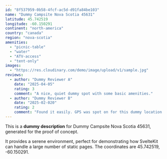 ```yaml
---
id: "8f537959-0b58-4fcf-ac5d-d91fa84be103"
name: "Dummy Campsite Nova Scotia 45631"
latitude: 45.742519
longitude: -60.150291
continent: "north-america"
country: "canada"
region: "nova-scotia"
amenities:
  - "picnic-table"
  - "water"
  - "ATV-access"
  - "tent-only"
images:
  - "https://res.cloudinary.com/demo/image/upload/v1/sample.jpg"
reviews:
  - author: "Dummy Reviewer A"
    date: "2025-04-05"
    rating: 3
    comment: "A nice, quiet dummy spot with some basic amenities."
  - author: "Dummy Reviewer B"
    date: "2025-02-020"
    rating: 2
    comment: "Found it easily. GPS was spot on for this dummy location."
---
```


This is a **dummy description** for Dummy Campsite Nova Scotia 45631, generated for the proof of concept.

It provides a serene environment, perfect for demonstrating how SvelteKit can handle a large number of static pages. The coordinates are 45.742519, -60.150291.
